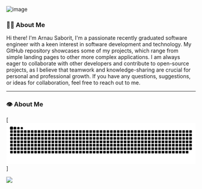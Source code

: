![image](https://wallpapers.com/images/hd/binary-coding-world-map-cquyw9oon8u55c4f.webp)

### :man_technologist: About Me
Hi there! I'm Arnau Saborit, I'm a passionate recently graduated software engineer with a keen interest in software development and technology.
My GitHub repository showcases some of my projects, which range from simple landing pages to other more complex applications. I am always eager to collaborate with other developers and contribute to open-source projects, as I believe that teamwork and knowledge-sharing are crucial for personal and professional growth.
If you have any questions, suggestions, or ideas for collaboration, feel free to reach out to me.

---

### :eye: About Me

[![image](https://raw.githubusercontent.com/arnausaboritcode/arnausaboritcode/output/snake.svg)]

[![](https://visitcount.itsvg.in/api?id=arnausaboritcode&label=Profile%20Views&pretty=true)](https://visitcount.itsvg.in)

